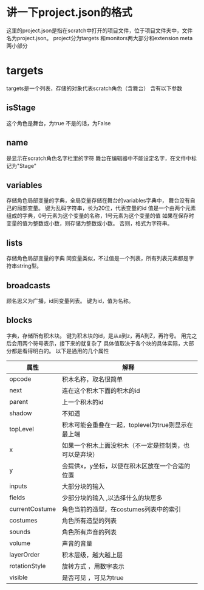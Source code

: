 # 讲一下project.json的格式
这里的project.json是指在scratch中打开的项目文件，位于项目文件夹中，文件名为project.json。
project分为targets 和monitors两大部分和extension meta两小部分
# targets
targets是一个列表，存储的对象代表scratch角色（含舞台）
含有以下参数
## isStage
这个角色是舞台，为true
不是的话，为False
## name
是显示在scratch角色名字栏里的字符
舞台在编辑器中不能设定名字，在文件中标记为"Stage"
## variables
存储角色局部变量的字典，全局变量存储在舞台的variables字典中，
舞台没有自己的局部变量。
键为乱码字符串，长为20位，代表变量的id
值是一个由两个元素组成的字典，0号元素为这个变量的名称，1号元素为这个变量的值
如果在保存时变量的值为整数或小数，则存储为整数或小数。
否则，格式为字符串。


## lists
存储角色局部变量的字典
同变量类似，不过值是一个列表，所有列表元素都是字符串string型。

## broadcasts 

顾名思义为广播，id同变量列表。
键为id，值为名称。

## blocks
字典，存储所有积木块。
键为积木块的id，是从a到z，再A到Z，再符号。
用完之后会用两个符号表示，接下来的就复杂了
具体值取决于各个块的具体实际，大部分都是看得明白的。
以下是通用的几个属性

| 属性 | 解释 |
| ----------- | ----------- |
| opcode | 积木名称，取名很简单 |
| next | 连在这个积木下面的积木的id |
| parent | 上一个积木的id |、
| shadow | 不知道 |
| topLevel | 积木可能会重叠在一起，toplevel为true则显示在最上端 |
| x | 如果一个积木上面没积木（不一定是控制类，也可以是弃块）|
| y | 会提供x，y坐标，以便在积木区放在一个合适的位置 |
| inputs |大部分块的输入 |
| fields |少部分块的输入 ,以选择什么的块居多|
| currentCostume | 角色当前的造型，在costumes列表中的索引 |
| costumes | 角色所有造型的列表 |
| sounds | 角色所有声音的列表 |
|volume | 声音的音量 |
| layerOrder | 积木层级，越大越上层 |
| rotationStyle | 旋转方式 ，用数字表示|
| visible | 是否可见 ，可见为true |
